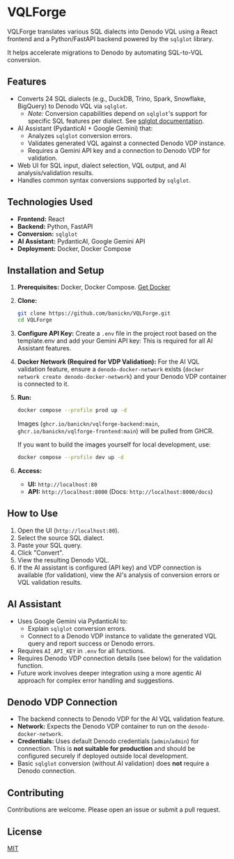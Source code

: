 # VQLForge

VQLForge translates various SQL dialects into Denodo VQL using a React frontend and a Python/FastAPI backend powered by the `sqlglot` library.

It helps accelerate migrations to Denodo by automating SQL-to-VQL conversion.

## Features

*   Converts 24 SQL dialects (e.g., DuckDB, Trino, Spark, Snowflake, BigQuery) to Denodo VQL via `sqlglot`.
    *   *Note:* Conversion capabilities depend on `sqlglot`'s support for specific SQL features per dialect. See [sqlglot documentation](https://github.com/tobymao/sqlglot).
*   AI Assistant (PydanticAI + Google Gemini) that:
    *   Analyzes `sqlglot` conversion errors.
    *   Validates generated VQL against a connected Denodo VDP instance.
    *   Requires a Gemini API key and a connection to Denodo VDP for validation.
*   Web UI for SQL input, dialect selection, VQL output, and AI analysis/validation results.
*   Handles common syntax conversions supported by `sqlglot`.

## Technologies Used

*   **Frontend:** React
*   **Backend:** Python, FastAPI
*   **Conversion:** `sqlglot`
*   **AI Assistant:** PydanticAI, Google Gemini API
*   **Deployment:** Docker, Docker Compose

## Installation and Setup

1.  **Prerequisites:** Docker, Docker Compose. [Get Docker](https://docs.docker.com/get-docker/)
2.  **Clone:**
    ```bash
    git clone https://github.com/banickn/VQLForge.git
    cd VQLForge
    ```
3.  **Configure API Key:** Create a `.env` file in the project root based on the template.env and add your Gemini API key:
    This is required for all AI Assistant features.
4.  **Docker Network (Required for VDP Validation):** For the AI VQL validation feature, ensure a `denodo-docker-network` exists (`docker network create denodo-docker-network`) and your Denodo VDP container is connected to it.
5.  **Run:**
    ```bash
    docker compose --profile prod up -d
    ```
    Images (`ghcr.io/banickn/vqlforge-backend:main`, `ghcr.io/banickn/vqlforge-frontend:main`) will be pulled from GHCR.

    If you want to build the images yourself for local development, use:
    ```bash
    docker compose --profile dev up -d
    ```
6.  **Access:**
    *   **UI:** `http://localhost:80`
    *   **API:** `http://localhost:8000` (Docs: `http://localhost:8000/docs`)

## How to Use

1.  Open the UI (`http://localhost:80`).
2.  Select the source SQL dialect.
3.  Paste your SQL query.
4.  Click "Convert".
5.  View the resulting Denodo VQL.
6.  If the AI assistant is configured (API key) and VDP connection is available (for validation), view the AI's analysis of conversion errors or VQL validation results.

## AI Assistant

*   Uses Google Gemini via PydanticAI to:
    *   Explain `sqlglot` conversion errors.
    *   Connect to a Denodo VDP instance to validate the generated VQL query and report success or Denodo errors.
*   Requires `AI_API_KEY` in `.env` for all functions.
*   Requires Denodo VDP connection details (see below) for the validation function.
*   Future work involves deeper integration using a more agentic AI approach for complex error handling and suggestions.

## Denodo VDP Connection

*   The backend connects to Denodo VDP for the AI VQL validation feature.
*   **Network:** Expects the Denodo VDP container to run on the `denodo-docker-network`.
*   **Credentials:** Uses default Denodo credentials (`admin`/`admin`) for connection. This is **not suitable for production** and should be configured securely if deployed outside local development.
*   Basic `sqlglot` conversion (without AI validation) does **not** require a Denodo connection.

## Contributing

Contributions are welcome. Please open an issue or submit a pull request.

## License
[MIT](https://choosealicense.com/licenses/mit/)